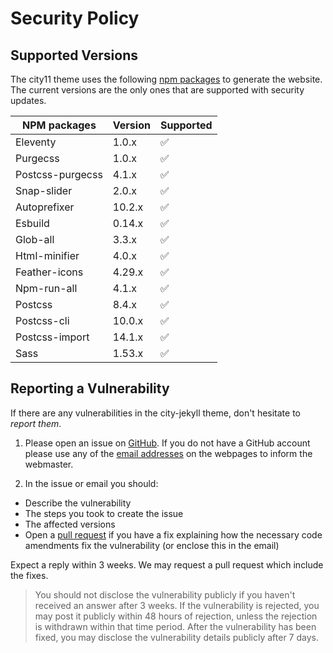 # Security Policy

## Supported Versions

The city11 theme uses the following [npm packages](https://www.npmjs.com/) to generate the website. The current versions are the only ones that are supported with security updates.

| NPM packages        | Version | Supported  |
| --------------------| ------- | ---------  |
| Eleventy            | 1.0.x   | :white_check_mark: |
| Purgecss            | 1.0.x   | :white_check_mark: |
| Postcss-purgecss    | 4.1.x   | :white_check_mark: |
| Snap-slider         | 2.0.x   | :white_check_mark: |
| Autoprefixer        | 10.2.x  | :white_check_mark: |
| Esbuild             | 0.14.x  | :white_check_mark: |
| Glob-all            | 3.3.x   | :white_check_mark: |
| Html-minifier       | 4.0.x   | :white_check_mark: |
| Feather-icons       | 4.29.x  | :white_check_mark: |
| Npm-run-all         | 4.1.x   | :white_check_mark: |
| Postcss             | 8.4.x   | :white_check_mark: |
| Postcss-cli         | 10.0.x  | :white_check_mark: |
| Postcss-import      | 14.1.x  | :white_check_mark: |
| Sass                | 1.53.x  | :white_check_mark: |

## Reporting a Vulnerability

If there are any vulnerabilities in the city-jekyll theme, don't hesitate to _report them_.

1. Please open an issue on [GitHub](https://github.com/woodcox/city11). If you do not have a GitHub account please use any of the [email addresses](https://woodcock3.github.io/city11/) on the webpages to inform the webmaster. 

2. In the issue or email you should:

  - Describe the vulnerability
  - The steps you took to create the issue
  - The affected versions
  - Open a [pull request](https://github.com/woodcox/city11/pulls) if you have a fix explaining how the necessary code amendments fix the vulnerability (or enclose this in the email)

Expect a reply within 3 weeks. We may request a pull request which include the fixes.

> You should not disclose the vulnerability publicly if you haven't received an answer after 3 weeks.
> If the vulnerability is rejected, you may post it publicly within 48 hours of rejection, unless the rejection is withdrawn within that time period.
> After the vulnerability has been fixed, you may disclose the vulnerability details publicly after 7 days.
